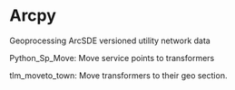 # Arcpy
Geoprocessing ArcSDE versioned utility network data

Python_Sp_Move:
Move service points to transformers

tlm_moveto_town:
Move transformers to their geo section.


